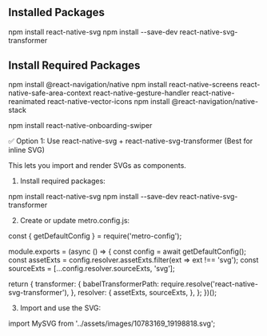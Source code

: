 # 

## Installed Packages
npm install react-native-svg
npm install --save-dev react-native-svg-transformer



## Install Required Packages

npm install @react-navigation/native
npm install react-native-screens react-native-safe-area-context react-native-gesture-handler react-native-reanimated react-native-vector-icons
npm install @react-navigation/native-stack


npm install react-native-onboarding-swiper









✅ Option 1: Use react-native-svg + react-native-svg-transformer (Best for inline SVG)

This lets you import and render SVGs as components.
1. Install required packages:

npm install react-native-svg
npm install --save-dev react-native-svg-transformer

2. Create or update metro.config.js:

const { getDefaultConfig } = require('metro-config');

module.exports = (async () => {
  const config = await getDefaultConfig();
  const assetExts = config.resolver.assetExts.filter(ext => ext !== 'svg');
  const sourceExts = [...config.resolver.sourceExts, 'svg'];

  return {
    transformer: {
      babelTransformerPath: require.resolve('react-native-svg-transformer'),
    },
    resolver: {
      assetExts,
      sourceExts,
    },
  };
})();

3. Import and use the SVG:

import MySVG from '../assets/images/10783169_19198818.svg';

<MySVG width={100} height={100} />



